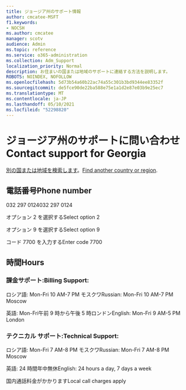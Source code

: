 ```yaml
---
title: ジョージア州のサポート情報
author: cmcatee-MSFT
f1.keywords:
- NOCSH
ms.author: cmcatee
manager: scotv
audience: Admin
ms.topic: reference
ms.service: o365-administration
ms.collection: Adm_Support
localization_priority: Normal
description: お住まいの国または地域のサポートに連絡する方法を説明します。
ROBOTS: NOINDEX, NOFOLLOW
ms.openlocfilehash: 5d73b54a60b22ac74a55c301b3bd9344ee83352f
ms.sourcegitcommit: de5fce90de22ba588e75e1a1d2e87e03b9e25ec7
ms.translationtype: MT
ms.contentlocale: ja-JP
ms.lasthandoff: 05/10/2021
ms.locfileid: "52298820"
---
```

# <a name="contact-support-for-georgia"></a><span data-ttu-id="908ac-103">ジョージア州のサポートに問い合わせ</span><span class="sxs-lookup"><span data-stu-id="908ac-103">Contact support for Georgia</span></span>

<span data-ttu-id="908ac-104">[別の国または地域を検索します](../../business-video/get-help-support.md)。</span><span class="sxs-lookup"><span data-stu-id="908ac-104">[Find another country or region](../../business-video/get-help-support.md).</span></span>

## <a name="phone-number"></a><span data-ttu-id="908ac-105">電話番号</span><span class="sxs-lookup"><span data-stu-id="908ac-105">Phone number</span></span>
<span data-ttu-id="908ac-106">032 297 0124</span><span class="sxs-lookup"><span data-stu-id="908ac-106">032 297 0124</span></span>

<span data-ttu-id="908ac-107">オプション 2 を選択する</span><span class="sxs-lookup"><span data-stu-id="908ac-107">Select option 2</span></span>

<span data-ttu-id="908ac-108">オプション 9 を選択する</span><span class="sxs-lookup"><span data-stu-id="908ac-108">Select option 9</span></span>

<span data-ttu-id="908ac-109">コード 7700 を入力する</span><span class="sxs-lookup"><span data-stu-id="908ac-109">Enter code 7700</span></span>

## <a name="hours"></a><span data-ttu-id="908ac-110">時間</span><span class="sxs-lookup"><span data-stu-id="908ac-110">Hours</span></span>
### <a name="billing-support"></a><span data-ttu-id="908ac-111">課金サポート:</span><span class="sxs-lookup"><span data-stu-id="908ac-111">Billing Support:</span></span>

<span data-ttu-id="908ac-112">ロシア語: Mon-Fri 10 AM-7 PM モスクワ</span><span class="sxs-lookup"><span data-stu-id="908ac-112">Russian: Mon-Fri 10 AM-7 PM Moscow</span></span>

<span data-ttu-id="908ac-113">英語: Mon-Fri午前 9 時から午後 5 時ロンドン</span><span class="sxs-lookup"><span data-stu-id="908ac-113">English: Mon-Fri 9 AM-5 PM London</span></span>

### <a name="technical-support"></a><span data-ttu-id="908ac-114">テクニカル サポート:</span><span class="sxs-lookup"><span data-stu-id="908ac-114">Technical Support:</span></span>

<span data-ttu-id="908ac-115">ロシア語: Mon-Fri 7 AM-8 PM モスクワ</span><span class="sxs-lookup"><span data-stu-id="908ac-115">Russian: Mon-Fri 7 AM-8 PM Moscow</span></span>

<span data-ttu-id="908ac-116">英語: 24 時間年中無休</span><span class="sxs-lookup"><span data-stu-id="908ac-116">English: 24 hours a day, 7 days a week</span></span>

<span data-ttu-id="908ac-117">国内通話料金がかかります</span><span class="sxs-lookup"><span data-stu-id="908ac-117">Local call charges apply</span></span>
